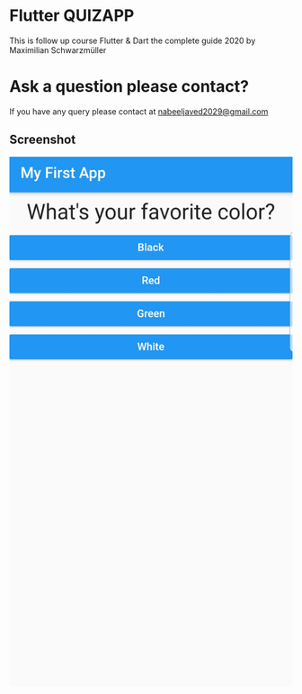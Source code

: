 # Flutter QUIZAPP
This is follow up course Flutter & Dart the complete guide 2020 by Maximilian Schwarzmüller

# Ask a question please contact?

If you have any query please contact at nabeeljaved2029@gmail.com

## Screenshot

![UI](/screenshots/1.jpg)